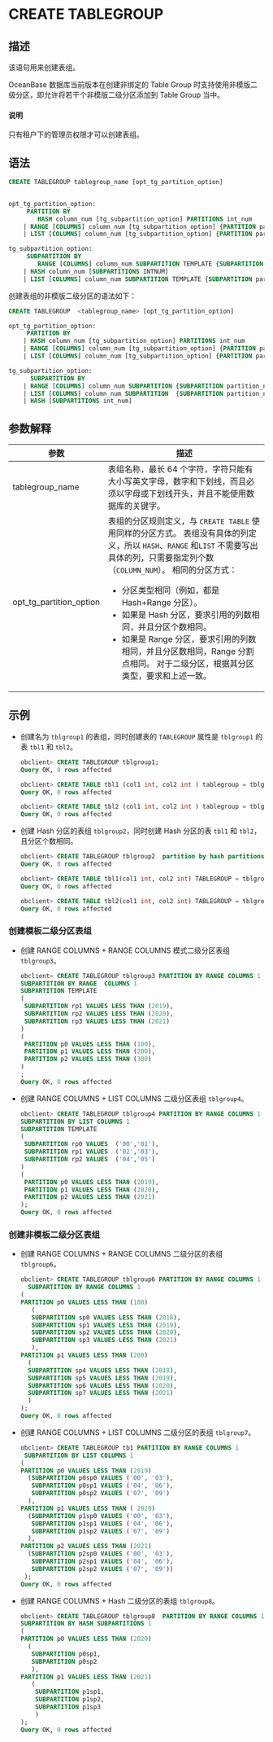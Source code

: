 # CREATE TABLEGROUP

## 描述

该语句用来创建表组。

OceanBase 数据库当前版本在创建非绑定的 Table Group 时支持使用非模版二级分区，即允许将若干个非模版二级分区添加到 Table Group 当中。

  <main id="notice" type='explain'>
    <h4>说明</h4>
    <p>只有租户下的管理员权限才可以创建表组。</p>
  </main>

## 语法

```sql
CREATE TABLEGROUP tablegroup_name [opt_tg_partition_option]


opt_tg_partition_option:
     PARTITION BY 
        HASH column_num [tg_subpartition_option] PARTITIONS int_num
    | RANGE [COLUMNS] column_num [tg_subpartition_option] {PARTITION partition_name VALUES LESS THAN range_partition_expr, ...}
    | LIST [COLUMNS] column_num [tg_subpartition_option] {PARTITION partition_name VALUES  list_partition_expr, ...}

tg_subpartition_option:
     SUBPARTITION BY 
        RANGE [COLUMNS] column_num SUBPARTITION TEMPLATE {SUBPARTITION partition_name VALUES LESS THAN range_partition_expr, ...}
    | HASH column_num [SUBPARTITIONS INTNUM]
    | LIST [COLUMNS] column_num SUBPARTITION TEMPLATE {SUBPARTITION partition_name VALUES  list_partition_expr, ...}
```

创建表组的非模版二级分区的语法如下：

```sql
CREATE TABLEGROUP  <tablegroup_name> [opt_tg_partition_option] 

opt_tg_partition_option:
     PARTITION BY 
    | HASH column_num [tg_subpartition_option] PARTITIONS int_num
    | RANGE [COLUMNS] column_num [tg_subpartition_option] {PARTITION partition_name VALUES LESS THAN range_partition_expr, ...}
    | LIST [COLUMNS] column_num [tg_subpartition_option] {PARTITION partition_name VALUES list_partition_expr, ...}

tg_subpartition_option:
      SUBPARTITION BY 
    | RANGE [COLUMNS] column_num SUBPARTITION {SUBPARTITION partition_name VALUES LESS THAN range_partition_expr, ...}
    | LIST [COLUMNS] column_num SUBPARTITION  {SUBPARTITION partition_name VALUES  list_partition_expr, ...}
    | HASH [SUBPARTITIONS int_num]
```

## 参数解释

|             参数             |         描述           |
|----------------------------|------------------------|
| tablegroup_name            | 表组名称，最长 64 个字符，字符只能有大小写英文字母，数字和下划线，而且必须以字母或下划线开头，并且不能使用数据库的关键字。  |
| opt_tg_partition_option    | 表组的分区规则定义，与 `CREATE TABLE` 使用同样的分区方式。 表组没有具体的列定义，所以 `HASH`、`RANGE` 和`LIST` 不需要写出具体的列，只需要指定列个数（`COLUMN_NUM`）。 相同的分区方式： <ul><li> 分区类型相同（例如，都是 Hash+Range 分区）。   </li><li> 如果是 Hash 分区，要求引用的列数相同，并且分区个数相同。   </li><li> 如果是 Range 分区，要求引用的列数相同，并且分区数相同，Range 分割点相同。 对于二级分区，根据其分区类型，要求和上述一致。</li></ul>  |

## 示例

* 创建名为 `tblgroup1` 的表组，同时创建表的 `TABLEGROUP` 属性是 `tblgroup1` 的表 `tbl1` 和 `tbl2`。

  ```sql
  obclient> CREATE TABLEGROUP tblgroup1;
  Query OK, 0 rows affected
  
  obclient> CREATE TABLE tbl1 (col1 int, col2 int ) tablegroup = tblgroup1;
  Query OK, 0 rows affected
  
  obclient> CREATE TABLE tbl2 (col1 int, col2 int ) tablegroup = tblgroup1;
  Query OK, 0 rows affected
  ```

* 创建 Hash 分区的表组 `tblgroup2`，同时创建 Hash 分区的表 `tbl1` 和 `tbl2`，且分区个数相同。

  ```sql
  obclient> CREATE TABLEGROUP tblgroup2  partition by hash partitions 10;
  Query OK, 0 rows affected
  
  obclient> CREATE TABLE tbl1(col1 int, col2 int) TABLEGROUP = tblgroup2 partition by hash(col1) partitions 10;
  Query OK, 0 rows affected
  
  obclient> CREATE TABLE tbl2(col1 int, col2 int) TABLEGROUP = tblgroup2  partition by hash(col2) partitions 10;
  Query OK, 0 rows affected
  ```

### 创建模板二级分区表组

* 创建 RANGE COLUMNS + RANGE COLUMNS 模式二级分区表组 `tblgroup3`。

  ```sql
  obclient> CREATE TABLEGROUP tblgroup3 PARTITION BY RANGE COLUMNS 1
  SUBPARTITION BY RANGE  COLUMNS 1
  SUBPARTITION TEMPLATE
  (
   SUBPARTITION rp1 VALUES LESS THAN (2019),
   SUBPARTITION rp2 VALUES LESS THAN (2020),
   SUBPARTITION rp3 VALUES LESS THAN (2021)
  )
  (
   PARTITION p0 VALUES LESS THAN (100),
   PARTITION p1 VALUES LESS THAN (200),
   PARTITION p2 VALUES LESS THAN (300)
  )
  ;
  Query OK, 0 rows affected
  ```

* 创建 RANGE COLUMNS + LIST COLUMNS 二级分区表组 `tblgroup4`。

  ```sql
  obclient> CREATE TABLEGROUP tblgroup4 PARTITION BY RANGE COLUMNS 1
  SUBPARTITION BY LIST COLUMNS 1
  SUBPARTITION TEMPLATE
  (
   SUBPARTITION rp0 VALUES  ('00','01'),
   SUBPARTITION rp1 VALUES  ('02','03'),
   SUBPARTITION rp2 VALUES  ('04','05')
  )
  (
   PARTITION p0 VALUES LESS THAN (2019),
   PARTITION p1 VALUES LESS THAN (2020),
   PARTITION p2 VALUES LESS THAN (2021)
  );
  Query OK, 0 rows affected
  ```

### 创建非模板二级分区表组

* 创建 RANGE COLUMNS + RANGE COLUMNS 二级分区的表组 `tblgroup6`。

  ```sql
  obclient> CREATE TABLEGROUP tblgroup6 PARTITION BY RANGE COLUMNS 1
    SUBPARTITION BY RANGE COLUMNS 1
  (
  PARTITION p0 VALUES LESS THAN (100)
     (
     SUBPARTITION sp0 VALUES LESS THAN (2018), 
     SUBPARTITION sp1 VALUES LESS THAN (2019),
     SUBPARTITION sp2 VALUES LESS THAN (2020),
     SUBPARTITION sp3 VALUES LESS THAN (2021)
     ),
  PARTITION p1 VALUES LESS THAN (200)
    ( 
    SUBPARTITION sp4 VALUES LESS THAN (2018),
    SUBPARTITION sp5 VALUES LESS THAN (2019),
    SUBPARTITION sp6 VALUES LESS THAN (2020),
    SUBPARTITION sp7 VALUES LESS THAN (2021)
    )
  );
  Query OK, 0 rows affected
  ```

* 创建 RANGE COLUMNS + LIST COLUMNS 二级分区的表组 `tblgroup7`。

  ```sql
  obclient> CREATE TABLEGROUP tb1 PARTITION BY RANGE COLUMNS 1
   SUBPARTITION BY LIST COLUMNS 1
  (
  PARTITION p0 VALUES LESS THAN (2019)
    (SUBPARTITION p0sp0 VALUES ('00', '03'),
     SUBPARTITION p0sp1 VALUES ('04', '06'),
     SUBPARTITION p0sp2 VALUES ('07', '09')
    ),
  PARTITION p1 VALUES LESS THAN ( 2020)
    (SUBPARTITION p1sp0 VALUES ('00', '03'),
     SUBPARTITION p1sp1 VALUES ('04', '06'),
     SUBPARTITION p1sp2 VALUES ('07', '09')
    ),
  PARTITION p2 VALUES LESS THAN (2021)
    (SUBPARTITION p2sp0 VALUES ('00', '03'),
     SUBPARTITION p2sp1 VALUES ('04', '06'),
     SUBPARTITION p2sp2 VALUES ('07', '09'))
   );
  Query OK, 0 rows affected
  ```

* 创建 RANGE COLUMNS + Hash 二级分区的表组 `tblgroup8`。

  ```sql
  obclient> CREATE TABLEGROUP tblgroup8  PARTITION BY RANGE COLUMNS 1
  SUBPARTITION BY HASH SUBPARTITIONS 1
  (
  PARTITION p0 VALUES LESS THAN (2020)
    (
     SUBPARTITION p0sp1, 
     SUBPARTITION p0sp2
     ),
  PARTITION p1 VALUES LESS THAN (2021) 
     (
      SUBPARTITION p1sp1, 
      SUBPARTITION p1sp2, 
      SUBPARTITION p1sp3
      )
  ); 
  Query OK, 0 rows affected
  ```
